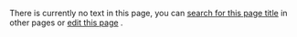 There is currently no text in this page, you can
 [search for this page title](http://ontologydesignpatterns.org/wiki/Special:Search/DisjointnessOfComplement "Special:Search/DisjointnessOfComplement") 
 in other pages or
 [edit this page](http://ontologydesignpatterns.org/wiki/index.php?title=Submissions:DisjointnessOfComplement&action=edit "http://ontologydesignpatterns.org/wiki/index.php?title=Submissions:DisjointnessOfComplement&action=edit") 
 .